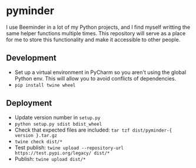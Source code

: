 # pyminder

I use Beeminder in a lot of my Python projects, and I find myself writting the same helper functions multiple times. 
This repository will serve as a place for me to store this functionality and make it accessible to other people.

## Development

- Set up a virtual environment in PyCharm so you aren't using the global Python env. This will allow you to avoid
conflicts of dependencies.
- `pip install twine wheel`

## Deployment

- Update version number in `setup.py`
- `python setup.py sdist bdist_wheel`
- Check that expected files are included: `tar tzf dist/pyminder-{ version }.tar.gz`
- `twine check dist/*`
- Test publish: `twine upload --repository-url https://test.pypi.org/legacy/ dist/*`
- Publish: `twine upload dist/*`